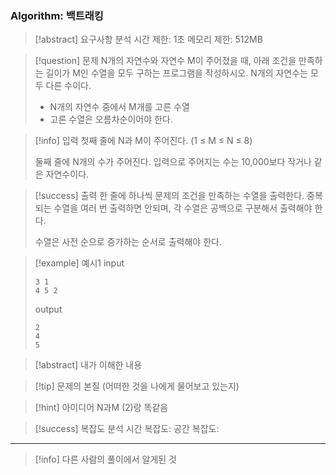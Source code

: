 ### Algorithm: 백트래킹

> [!abstract] 요구사항 분석
> 시간 제한: 1초
> 메모리 제한: 512MB

> [!question] 문제
> N개의 자연수와 자연수 M이 주어졌을 때, 아래 조건을 만족하는 길이가 M인 수열을 모두 구하는 프로그램을 작성하시오. N개의 자연수는 모두 다른 수이다.
>
> - N개의 자연수 중에서 M개를 고른 수열
> - 고른 수열은 오름차순이어야 한다.

> [!info] 입력
> 첫째 줄에 N과 M이 주어진다. (1 ≤ M ≤ N ≤ 8)
>
> 둘째 줄에 N개의 수가 주어진다. 입력으로 주어지는 수는 10,000보다 작거나 같은 자연수이다.

> [!success] 출력
> 한 줄에 하나씩 문제의 조건을 만족하는 수열을 출력한다. 중복되는 수열을 여러 번 출력하면 안되며, 각 수열은 공백으로 구분해서 출력해야 한다.
>
> 수열은 사전 순으로 증가하는 순서로 출력해야 한다.

> [!example] 예시1
> input
>
> ```
> 3 1
> 4 5 2
> ```
>
> output
>
> ```
> 2
> 4
> 5
> ```

> [!abstract] 내가 이해한 내용

> [!tip] 문제의 본질 (어떠한 것을 나에게 물어보고 있는지)

> [!hint] 아이디어
> N과M (2)랑 똑같음

> [!success] 복잡도 분석
> 시간 복잡도:
> 공간 복잡도:

---

> [!info] 다른 사람의 풀이에서 알게된 것
